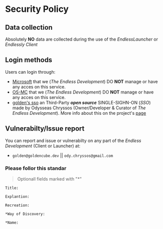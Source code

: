 # Security Policy

## Data collection
Absolutely **NO** data are collected during the use of the *EndlessLauncher* or *Endlessly Client*

## Login methods
Users can login through:

- [Microsoft](https://microsoft.com) that we (*The Endless Development*) DO **NOT** manage or have any acces on this service.
- [OS-MC](https://os-mc.net) that we (*The Endless Development*) DO **NOT** manage or have any acces on this service.
- [golden's sso](https://github.com/goldenboys2011/goldens-sso) an Third-Party **_open source_** SINGLE-SIGHN-ON (*SSO*) made by Odysseas Chryssos (Owner/Developer & Curator of *The Endless Development*). More info about this on the project's [page](https://github.com/goldenboys2011/goldens-sso)

## Vulnerabilty/Issue report

You can report and issue or vulnerabilty on any part of the *Endless Development* (Client or Launcher) at:
- `golden@goldencube.dev` || `ody.chryssos@gmail.com`

### Please follor this standar

> Optionall fields marked with "*"

```
Title:

Explantion:

Recreation:

*Way of Discovery:

*Name:
```
